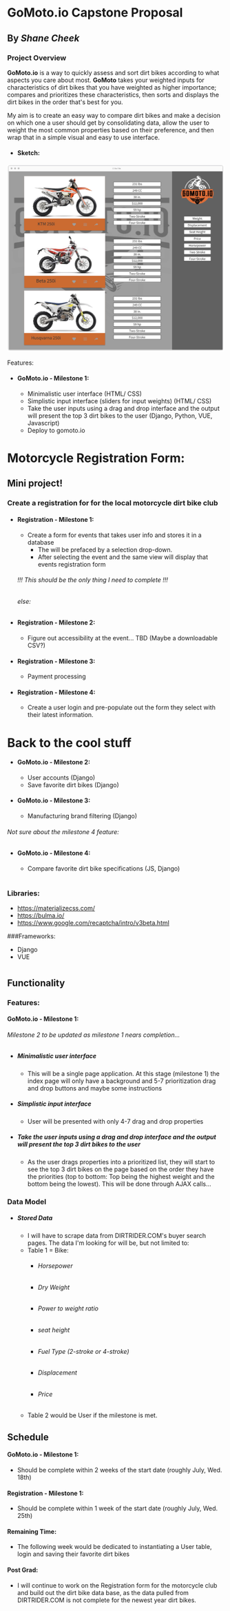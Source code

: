 # GoMoto.io Capstone Proposal
## By *Shane Cheek*
### Project Overview

**GoMoto.io** is a way to quickly assess and sort dirt bikes according to what aspects you care about most. **GoMoto** takes your weighted inputs for characteristics of dirt bikes that you have weighted as higher importance; compares and prioritizes these characteristics, then sorts and displays the dirt bikes in the order that's best for you.

My aim is to create an easy way to compare dirt bikes and make a decision on which one a user should get by consolidating data, allow the user to weight the most common properties based on their preference, and then wrap that in a simple visual and easy to use interface.

- #### Sketch:
![GoMoto.io Wireframe](capstone_scratch/Wireframe.jpg)    

Features:
- #### **GoMoto.io** - Milestone 1:
    - Minimalistic user interface (HTML/ CSS)
    - Simplistic input interface (sliders for input weights) (HTML/ CSS)
    - Take the user inputs using a drag and drop interface and the output will present the top 3 dirt bikes to the user (Django, Python, VUE, Javascript)
    - Deploy to gomoto.io
#
# Motorcycle Registration Form:
## Mini project!
### Create a registration for for the local motorcycle dirt bike club
- #### Registration - Milestone 1:
    - Create a form for events that takes user info and stores it in a database
        - The will be prefaced by a selection drop-down.
        - After selecting the event and the same view will display that events registration form
    ###### !!! This should be the only thing I need to complete !!!
    ###### else:
    
- #### Registration - Milestone 2:
    - Figure out accessibility at the event... TBD (Maybe a downloadable CSV?)
     
- #### Registration - Milestone 3:
    - Payment processing
        
- #### Registration - Milestone 4:
    - Create a user login and pre-populate out the form they select with their latest information.
#
# Back to the cool stuff
- #### **GoMoto.io** - Milestone 2:
    - User accounts (Django)
    - Save favorite dirt bikes (Django)
    
- #### **GoMoto.io** - Milestone 3:
    - Manufacturing brand filtering (Django)
    
###### *Not sure about the milestone 4 feature:*
- #### **GoMoto.io** - Milestone 4:
    - Compare favorite dirt bike specifications (JS, Django)
#

### Libraries:
- https://materializecss.com/
- https://bulma.io/
- https://www.google.com/recaptcha/intro/v3beta.html

###Frameworks:
- Django
- VUE
#
## Functionality
### Features:
#### **GoMoto.io** - Milestone 1:
###### Milestone 2 to be updated as milestone 1 nears completion...
- ##### Minimalistic user interface
    - This will be a single page application. At this stage (milestone 1) the index page will only have a background and 5-7 prioritization drag and drop buttons and maybe some instructions
- ##### Simplistic input interface
    - User will be presented with only 4-7 drag and drop properties
- ##### Take the user inputs using a drag and drop interface and the output will present the top 3 dirt bikes to the user
    - As the user drags properties into a prioritized list, they will start to see the top 3 dirt bikes on the page based on the order they have the priorities (top to bottom: Top being the highest weight and the bottom being the lowest). This will be done through AJAX calls...

### Data Model
- ##### Stored Data
    - I will have to scrape data from DIRTRIDER.COM's buyer search pages. The data I'm looking for will be, but not limited to:
    - Table 1 = Bike:
        - ###### Horsepower
        - ###### Dry Weight
        - ###### Power to weight ratio
        - ###### seat height
        - ###### Fuel Type (2-stroke or 4-stroke)
        - ###### Displacement
        - ###### Price
    - Table 2 would be User if the milestone is met.

## Schedule
#### **GoMoto.io** - Milestone 1:
- Should be complete within 2 weeks of the start date (roughly July, Wed. 18th)
#### Registration - Milestone 1:
- Should be complete within 1 week of the start date (roughly July, Wed. 25th)
#### Remaining Time:
- The following week would be dedicated to instantiating a User table, login and saving their favorite dirt bikes
#### Post Grad:
- I will continue to work on the Registration form for the motorcycle club and build out the dirt bike data base, as the data pulled from DIRTRIDER.COM is not complete for the newest year dirt bikes.





